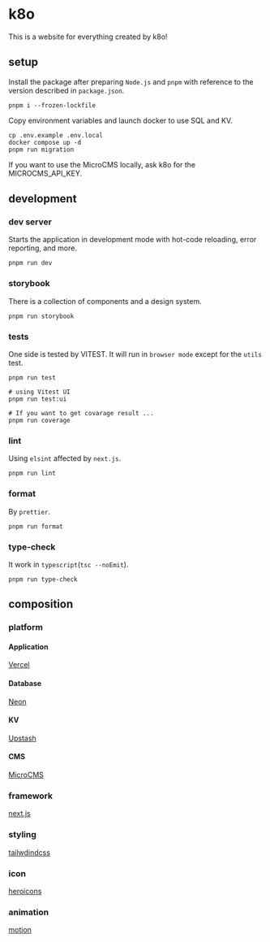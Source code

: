# k8o

This is a website for everything created by k8o!

## setup

Install the package after preparing `Node.js` and `pnpm` with reference to the version described in `package.json`.

```command
pnpm i --frozen-lockfile
```

Copy environment variables and launch docker to use SQL and KV.

```command
cp .env.example .env.local
docker compose up -d
pnpm run migration
```

If you want to use the MicroCMS locally, ask k8o for the MICROCMS_API_KEY.

## development

### dev server

Starts the application in development mode with hot-code reloading, error reporting, and more.

```
pnpm run dev
```

### storybook

There is a collection of components and a design system.

```command
pnpm run storybook
```

### tests

One side is tested by VITEST. It will run in `browser mode` except for the `utils` test.

```command
pnpm run test

# using Vitest UI
pnpm run test:ui

# If you want to get covarage result ...
pnpm run coverage
```

### lint

Using `elsint` affected by `next.js`.

```command
pnpm run lint
```

### format

By `prettier`.

```
pnpm run format
```

### type-check

It work in `typescript`(`tsc --noEmit`).

```command
pnpm run type-check
```

## composition

### platform

#### Application

[Vercel](https://vercel.com/k35o/k8o)

#### Database

[Neon](https://console.neon.tech/app/projects/cool-king-69719941)

#### KV

[Upstash](https://console.upstash.com/vercel/kv/6ae3d043-1c14-4a5e-b4e2-18872bbd81bb)

#### CMS

[MicroCMS](https://k35o.microcms.io)

### framework

[next.js](https://nextjs.org/)

### styling

[tailwdindcss](https://tailwindcss.com/)

### icon

[heroicons](https://heroicons.com/)

### animation

[motion](https://motion.dev)
